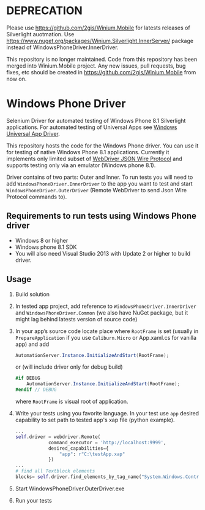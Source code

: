 DEPRECATION
===========

Please use https://github.com/2gis/Winium.Mobile for latests releases of Silverlight auotmation.
Use https://www.nuget.org/packages/Winium.Silverlight.InnerServer/ package instead of WindowsPhoneDriver.InnerDriver.

This repository is no longer maintained. Code from this repository has been merged into Winium.Mobile project. Any new issues, pull requests, bug fixes, etc should be created in https://github.com/2gis/Winium.Mobile from now on.

Windows Phone Driver
====================

Selenium Driver for automated testing of Windows Phone 8.1 Silverlight applications. For automated testing of Universal Apps see [Windows Universal App Driver](https://github.com/2gis/windows-universal-app-driver).

This repository hosts the code for the Windows Phone driver. You can use it for testing of native Windows Phone 8.1 applications. Currently it implements only limited subset of [WebDriver JSON Wire Protocol](https://code.google.com/p/selenium/wiki/JsonWireProtocol) and supports testing only via an emulator (Windows phone 8.1).

Driver contains of two parts: Outer and Inner. To run tests you will need to add `WindowsPhoneDriver.InnerDriver` to the app you want to test and start `WindowsPhoneDriver.OuterDriver` (Remote WebDriver to send Json Wire Protocol commands to).

Requirements to run tests using Windows Phone driver
---------------------------------------------------

* Windows 8 or higher
* Windows phone 8.1 SDK
* You will also need Visual Studio 2013 with Update 2 or higher to build driver.

Usage
-----
1. Build solution
2. In tested app project, add reference to `WindowsPhoneDriver.InnerDriver` and `WindowsPhoneDriver.Common` (we also have NuGet package, but it might lag behind latests version of source code)
3. In your app’s source code locate place where `RootFrame` is set (usually in `PrepareApplication` if you use `Caliburn.Micro` or App.xaml.cs for vanilla app) and add
    
    ```cs
    AutomationServer.Instance.InitializeAndStart(RootFrame);
    ```

    or (will include driver only for debug build)
    
    ```cs
    #if DEBUG
        AutomationServer.Instance.InitializeAndStart(RootFrame);
    #endif // DEBUG
    ```
    
    where `RootFrame` is visual root of application.

4. Write your tests using you favorite language. In your test use `app` desired capability to set path to tested app's xap file (python example).
    ```python
    ...
    self.driver = webdriver.Remote(
                command_executor = 'http://localhost:9999',
                desired_capabilities={
                    "app": r"C:\testApp.xap"
                })
    ...
    # find all Textblock elements
    blocks= self.driver.find_elements_by_tag_name("System.Windows.Controls.TextBlock")
    ```
5. Start WindowsPhoneDriver.OuterDriver.exe
6. Run your tests
